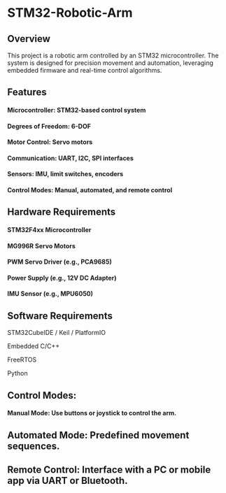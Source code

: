 # STM32-Robotic-Arm
## Overview
This project is a robotic arm controlled by an STM32 microcontroller. The system is designed for precision movement and automation, leveraging embedded firmware and real-time control algorithms.

## Features
#### Microcontroller: STM32-based control system

#### Degrees of Freedom: 6-DOF

#### Motor Control: Servo motors

#### Communication: UART, I2C, SPI interfaces

#### Sensors: IMU, limit switches, encoders

#### Control Modes: Manual, automated, and remote control

## Hardware Requirements
#### STM32F4xx Microcontroller

#### MG996R Servo Motors

#### PWM Servo Driver (e.g., PCA9685)

#### Power Supply (e.g., 12V DC Adapter)

#### IMU Sensor (e.g., MPU6050)

## Software Requirements
STM32CubeIDE / Keil / PlatformIO

Embedded C/C++

FreeRTOS

Python

## Control Modes:
#### Manual Mode: Use buttons or joystick to control the arm.

## Automated Mode: Predefined movement sequences.

## Remote Control: Interface with a PC or mobile app via UART or Bluetooth.

